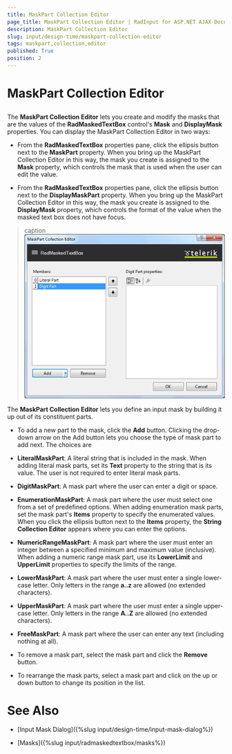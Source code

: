 ```yaml
---
title: MaskPart Collection Editor
page_title: MaskPart Collection Editor | RadInput for ASP.NET AJAX Documentation
description: MaskPart Collection Editor
slug: input/design-time/maskpart-collection-editor
tags: maskpart,collection,editor
published: True
position: 2
---
```


# MaskPart Collection Editor



## 

The **MaskPart Collection Editor** lets you create and modify the masks that are the values of the **RadMaskedTextBox** control's **Mask** and **DisplayMask** properties. You can display the MaskPart Collection Editor in two ways:

* From the **RadMaskedTextBox** properties pane, click the ellipsis button next to the **MaskPart** property. When you bring up the MaskPart Collection Editor in this way, the mask you create is assigned to the **Mask** property, which controls the mask that is used when the user can edit the value.

* From the **RadMaskedTextBox** properties pane, click the ellipsis button next to the **DisplayMaskPart** property. When you bring up the MaskPart Collection Editor in this way, the mask you create is assigned to the **DisplayMask** property, which controls the format of the value when the masked text box does not have focus.
>caption 
![](images/MaskPartCollectionEditor.png)

The **MaskPart Collection Editor** lets you define an input mask by building it up out of its constituent parts.

* To add a new part to the mask, click the **Add** button. Clicking the drop-down arrow on the Add button lets you choose the type of mask part to add next. The choices are

* **LiteralMaskPart**: A literal string that is included in the mask. When adding literal mask parts, set its **Text** property to the string that is its value. The user is not required to enter literal mask parts.

* **DigitMaskPart**: A mask part where the user can enter a digit or space.

* **EnumerationMaskPart**: A mask part where the user must select one from a set of predefined options. When adding enumeration mask parts, set the mask part's **Items** property to specify the enumerated values. When you click the ellipsis button next to the **Items** property, the **String Collection Editor** appears where you can enter the options.

* **NumericRangeMaskPart**: A mask part where the user must enter an integer between a specified minimum and maximum value (inclusive). When adding a numeric range mask part, use its **LowerLimit** and **UpperLimit** properties to specify the limits of the range.

* **LowerMaskPart**: A mask part where the user must enter a single lower-case letter. Only letters in the range **a..z** are allowed (no extended characters).

* **UpperMaskPart**: A mask part where the user must enter a single upper-case letter. Only letters in the range **A..Z** are allowed (no extended characters).

* **FreeMaskPart**: A mask part where the user can enter any text (including nothing at all).

* To remove a mask part, select the mask part and click the **Remove** button.

* To rearrange the mask parts, select a mask part and click on the up or down button to change its position in the list.

# See Also

 * [Input Mask Dialog]({%slug input/design-time/input-mask-dialog%})

 * [Masks]({%slug input/radmaskedtextbox/masks%})
